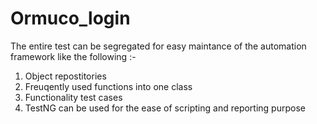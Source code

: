 # Ormuco_login
The entire test can be segregated for easy maintance of the automation framework like the following :-
1. Object repostitories
2. Freuqently used functions into one class
3. Functionality test cases
4. TestNG can be used for the ease of scripting and reporting purpose

